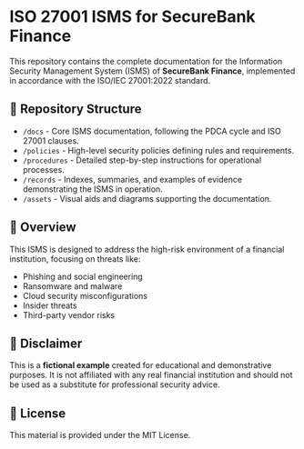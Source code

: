 # ISO 27001 ISMS for SecureBank Finance

This repository contains the complete documentation for the Information Security Management System (ISMS) of **SecureBank Finance**, implemented in accordance with the ISO/IEC 27001:2022 standard.

## 📁 Repository Structure

*   `/docs` - Core ISMS documentation, following the PDCA cycle and ISO 27001 clauses.
*   `/policies` - High-level security policies defining rules and requirements.
*   `/procedures` - Detailed step-by-step instructions for operational processes.
*   `/records` - Indexes, summaries, and examples of evidence demonstrating the ISMS in operation.
*   `/assets` - Visual aids and diagrams supporting the documentation.

## 🚀 Overview

This ISMS is designed to address the high-risk environment of a financial institution, focusing on threats like:
*   Phishing and social engineering
*   Ransomware and malware
*   Cloud security misconfigurations
*   Insider threats
*   Third-party vendor risks

## 🔐 Disclaimer

This is a **fictional example** created for educational and demonstrative purposes. It is not affiliated with any real financial institution and should not be used as a substitute for professional security advice.

## 📄 License

This material is provided under the MIT License.
